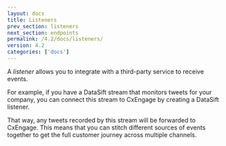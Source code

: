 ```yaml
---
layout: docs
title: Listeners
prev_section: listeners
next_section: endpoints
permalink: /4.2/docs/listeners/
version: 4.2
categories: ['docs']
---
```


A *listener* allows you to integrate with a third-party service to
receive events.

For example, if you have a DataSift stream that monitors tweets for your
company, you can connect this stream to CxEngage by creating a DataSift listener.

That way, any tweets recorded by this stream will be forwarded to CxEngage.
This means that you can stitch different sources of events together to get the
full customer journey across multiple channels.
